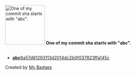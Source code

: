 <img src="https://github.com/my-badges/my-badges/blob/master/src/all-badges/abc-commit/abc-commit.png?raw=true" alt="One of my commit sha starts with &quot;abc&quot;." title="One of my commit sha starts with &quot;abc&quot;." width="128">
<strong>One of my commit sha starts with &quot;abc&quot;.</strong>
<br><br>

- <a href="https://github.com/p0dalirius/webapp-wordlists/commit/abc8a57d81293113d2014dc2b0f037823ffa145c"><strong>abc</strong>8a57d81293113d2014dc2b0f037823ffa145c</a>


Created by <a href="https://github.com/my-badges/my-badges">My Badges</a>